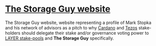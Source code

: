 # [The Storage Guy website](https://thestorageguy.2ndlayer.eu/)
The Storage Guy website, website representing a profile of Mark Stopka and his network of advisors as a pitch to why [Cardano](https://cardano.org/) and [Tezos](https://tezos.foundation/) stake-holders should delegate their stake and/or governance voting power to [LAYER stake-pools](https://staking.2ndlayer.eu) and **The Storage Guy** specifically.
